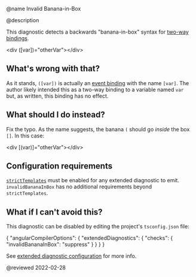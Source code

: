 @name Invalid Banana-in-Box

@description

This diagnostic detects a backwards "banana-in-box" syntax for [two-way bindings](guide/two-way-binding).

<code-example format="html" language="html">

&lt;div ([var])="otherVar"&gt;&lt;/div&gt;

</code-example>

## What's wrong with that?

As it stands, `([var])` is actually an [event binding](guide/event-binding) with the name `[var]`.
The author likely intended this as a two-way binding to a variable named `var` but, as written, this binding has no effect.

## What should I do instead?

Fix the typo.
As the name suggests, the banana `(` should go *inside* the box `[]`.
In this case:

<code-example format="html" language="html">

&lt;div [(var)]="otherVar"&gt;&lt;/div&gt;

</code-example>

## Configuration requirements

[`strictTemplates`](guide/template-typecheck#strict-mode) must be enabled for any extended diagnostic to emit.
`invalidBananaInBox` has no additional requirements beyond `strictTemplates`.

## What if I can't avoid this?

This diagnostic can be disabled by editing the project's `tsconfig.json` file:

<code-example format="json" language="json">

{
  "angularCompilerOptions": {
    "extendedDiagnostics": {
      "checks": {
        "invalidBananaInBox": "suppress"
      }
    }
  }
}

</code-example>

See [extended diagnostic configuration](extended-diagnostics#configuration) for more info.

<!-- links -->

<!-- external links -->

<!-- end links -->

@reviewed 2022-02-28
